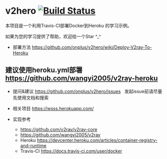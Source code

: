 # v2hero [![Build Status](https://travis-ci.org/onplus/v2hero.svg?branch=core-3.1)](https://travis-ci.org/onplus/v2hero)
本项目是一个利用Travis-CI部署Docker到Heroku 的学习示例。

如果为您的学习提供了帮助，欢迎给一个Star ^_^

* 部署方法
   https://github.com/onplus/v2hero/wiki/Deploy-V2ray-To-Heroku

## 建议使用heroku.yml部署  https://github.com/wangyi2005/v2ray-heroku
 
* 提问&建议
   https://github.com/onplus/v2hero/issues
   发起issue前请尽量先使用文档和搜索

* 相关项目
   https://wsss.herokuapp.com/

* 实现参考 
   - https://github.com/v2ray/v2ray-core
   - https://github.com/wangyi2005/v2ray
   - Heroku https://devcenter.heroku.com/articles/container-registry-and-runtime
   - Travis-CI https://docs.travis-ci.com/user/docker


